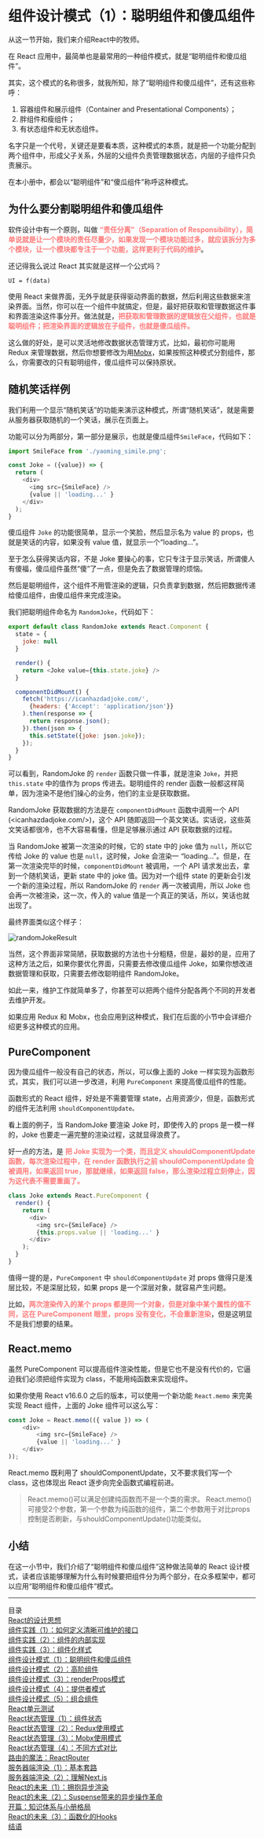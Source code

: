 # 组件设计模式（1）：聪明组件和傻瓜组件

从这一节开始，我们来介绍React中的牧师。

在 React 应用中，最简单也是最常用的一种组件模式，就是“聪明组件和傻瓜组件”。

其实，这个模式的名称很多，就我所知，除了“聪明组件和傻瓜组件”，还有这些称呼：

1. 容器组件和展示组件（Container and Presentational Components）；
1. 胖组件和瘦组件；
1. 有状态组件和无状态组件。

名字只是一个代号，关键还是要看本质，这种模式的本质，就是把一个功能分配到两个组件中，形成父子关系，外层的父组件负责管理数据状态，内层的子组件只负责展示。

在本小册中，都会以“聪明组件”和“傻瓜组件”称呼这种模式。

## 为什么要分割聪明组件和傻瓜组件

软件设计中有一个原则，叫做 **<span style="color: #ff7a7a">“责任分离”（Separation of Responsibility），简单说就是让一个模块的责任尽量少，如果发现一个模块功能过多，就应该拆分为多个模块，让一个模块都专注于一个功能，这样更利于代码的维护</span>**。

还记得我么说过 React 其实就是这样一个公式吗？
```
UI = f(data)
```

使用 React 来做界面，无外乎就是获得驱动界面的数据，然后利用这些数据来渲染界面。当然，你可以在一个组件中就搞定，但是，最好把获取和管理数据这件事和界面渲染这件事分开。做法就是，**<span style="color: #ff7a7a">把获取和管理数据的逻辑放在父组件，也就是聪明组件；把渲染界面的逻辑放在子组件，也就是傻瓜组件。</span>**

这么做的好处，是可以灵活地修改数据状态管理方式，比如，最初你可能用 Redux 来管理数据，然后你想要修改为用[Mobx](https://github.com/SangKa/mobx-docs-cn)，如果按照这种模式分割组件，那么，你需要改的只有聪明组件，傻瓜组件可以保持原状。

## 随机笑话样例

我们利用一个显示“随机笑话”的功能来演示这种模式，所谓“随机笑话”，就是需要从服务器获取随机的一个笑话，展示在页面上。

功能可以分为两部分，第一部分是展示，也就是傻瓜组件`SmileFace`，代码如下：
```javascript
import SmileFace from './yaoming_simile.png';

const Joke = ({value}) => {
  return (
    <div>
      <img src={SmileFace} />
      {value || 'loading...' }
    </div>
  );
}
```
傻瓜组件 `Joke` 的功能很简单，显示一个笑脸，然后显示名为 value 的 props，也就是笑话的内容，如果没有 value 值，就显示一个“loading...”。

至于怎么获得笑话内容，不是 Joke 要操心的事，它只专注于显示笑话，所谓傻人有傻福，傻瓜组件虽然“傻”了一点，但是免去了数据管理的烦恼。

然后是聪明组件，这个组件不用管渲染的逻辑，只负责拿到数据，然后把数据传递给傻瓜组件，由傻瓜组件来完成渲染。

我们把聪明组件命名为 `RandomJoke`，代码如下：

```javascript
export default class RandomJoke extends React.Component {
  state = {
    joke: null
  }

  render() {
    return <Joke value={this.state.joke} />
  }

  componentDidMount() {
    fetch('https://icanhazdadjoke.com/',
      {headers: {'Accept': 'application/json'}}
    ).then(response => {
      return response.json();
    }).then(json => {
      this.setState({joke: json.joke});
    });
  }
}
```

可以看到，RandomJoke 的 `render` 函数只做一件事，就是渲染 `Joke`，并把 `this.state` 中的值作为 props 传进去。聪明组件的 render 函数一般都这样简单，因为渲染不是他们操心的业务，他们的主业是获取数据。

RandomJoke 获取数据的方法是在 `componentDidMount` 函数中调用一个 API (<icanhazdadjoke.com/>)，这个 API 随即返回一个英文笑话。实话说，这些英文笑话都很冷，也不大容易看懂，但是足够展示通过 API 获取数据的过程。

当 RandomJoke 被第一次渲染的时候，它的 state 中的 joke 值为 `null`，所以它传给 Joke 的 value 也是 `null`，这时候，Joke 会渲染一 “loading...”。但是，在第一次渲染完毕的时候，`componentDidMount` 被调用，一个 API 请求发出去，拿到一个随机笑话，更新 state 中的 joke 值。因为对一个组件 state 的更新会引发一个新的渲染过程，所以 RandomJoke 的 `render` 再一次被调用，所以 Joke 也会再一次被渲染，这一次，传入的 value 值是一个真正的笑话，所以，笑话也就出现了。

最终界面类似这个样子：

![randomJokeResult](https://img1.yixinfinance.com/wiki/images/165faa4ca32aadd5)

当然，这个界面非常简陋，获取数据的方法也十分粗糙，但是，最妙的是，应用了这种方法之后，如果你要优化界面，只需要去修改傻瓜组件 Joke，如果你想改进数据管理和获取，只需要去修改聪明组件 RandomJoke。

如此一来，维护工作就简单多了，你甚至可以把两个组件分配各两个不同的开发者去维护开发。

如果应用 Redux 和 Mobx，也会应用到这种模式，我们在后面的小节中会详细介绍更多这种模式的应用。

## PureComponent
因为傻瓜组件一般没有自己的状态，所以，可以像上面的 Joke 一样实现为函数形式，其实，我们可以进一步改进，利用 `PureComponent` 来提高傻瓜组件的性能。

函数形式的 React 组件，好处是不需要管理 state，占用资源少，但是，函数形式的组件无法利用 `shouldComponentUpdate。`

看上面的例子，当 RandomJoke 要渲染 Joke 时，即使传入的 props 是一模一样的，Joke 也要走一遍完整的渲染过程，这就显得浪费了。

好一点的方法，是 **<span style="color: #ff7a7a">把 Joke 实现为一个类，而且定义 shouldComponentUpdate 函数，每次渲染过程中，在 render 函数执行之前 shouldComponentUpdate 会被调用，如果返回 true，那就继续，如果返回 false，那么渲染过程立刻停止，因为这代表不需要重画了。</span>**

```javascript
class Joke extends React.PureComponent {
  render() {
    return (
      <div>
        <img src={SmileFace} />
        {this.props.value || 'loading...' }
      </div>
    );
  }
}
```

值得一提的是，`PureComponent` 中 `shouldComponentUpdate` 对 props 做得只是浅层比较，不是深层比较，如果 props 是一个深层对象，就容易产生问题。

比如，**<span style="color: #ff7a7a">两次渲染传入的某个 props 都是同一个对象，但是对象中某个属性的值不同，这在 PureComponent 眼里，props 没有变化，不会重新渲染</span>**，但是这明显不是我们想要的结果。

## React.memo

虽然 PureComponent 可以提高组件渲染性能，但是它也不是没有代价的，它逼迫我们必须把组件实现为 class，不能用纯函数来实现组件。

如果你使用 React v16.6.0 之后的版本，可以使用一个新功能 `React.memo` 来完美实现 React 组件，上面的 Joke 组件可以这么写：

```javascript
const Joke = React.memo(({ value }) => (
    <div>
        <img src={SmileFace} />
        {value || 'loading...' }
    </div>
));
```

React.memo 既利用了 shouldComponentUpdate，又不要求我们写一个 class，这也体现出 React 逐步向完全函数式编程前进。

> React.memo()可以满足创建纯函数而不是一个类的需求。
> React.memo()可接受2个参数，第一个参数为纯函数的组件，第二个参数用于对比props控制是否刷新，与shouldComponentUpdate()功能类似。


## 小结

在这一小节中，我们介绍了“聪明组件和傻瓜组件”这种做法简单的 React 设计模式，读者应该能够理解为什么有时候要把组件分为两个部分，在众多框架中，都可以应用“聪明组件和傻瓜组件”模式。



---
<dl id="catalog" style="font-size:14px;list-style-type:none;">
    <dt>目录</dt>
    <dd style="margin:0;padding:0;"><a href="/技术分享/React实战：设计模式和最佳实践/React的设计思想.md">React的设计思想</a></dd>
	  <dd style="margin:0;padding:0;"><a href="/技术分享/React实战：设计模式和最佳实践/组件实践（1）：如何定义清晰可维护的接口.md">组件实践（1）：如何定义清晰可维护的接口</a></dd>
	  <dd style="margin:0;padding:0;"><a href="/技术分享/React实战：设计模式和最佳实践/组件实践（2）：组件的内部实现.md">组件实践（2）：组件的内部实现</a></dd>
	  <dd style="margin:0;padding:0;"><a href="/技术分享/React实战：设计模式和最佳实践/组件实践（3）：组件化样式.md">组件实践（3）：组件化样式</a></dd>
	  <dd style="margin:0;padding:0;"><a href="/技术分享/React实战：设计模式和最佳实践/组件设计模式（1）：聪明组件和傻瓜组件.md">组件设计模式（1）：聪明组件和傻瓜组件</a></dd>
	  <dd style="margin:0;padding:0;"><a href="/技术分享/React实战：设计模式和最佳实践/组件设计模式（2）：高阶组件.md">组件设计模式（2）：高阶组件</a></dd>
	  <dd style="margin:0;padding:0;"><a href="/技术分享/React实战：设计模式和最佳实践/组件设计模式（3）：renderProps模式.md">组件设计模式（3）：renderProps模式</a></dd>
	  <dd style="margin:0;padding:0;"><a href="/技术分享/React实战：设计模式和最佳实践/组件设计模式（4）：提供者模式.md">组件设计模式（4）：提供者模式</a></dd>
	  <dd style="margin:0;padding:0;"><a href="/技术分享/React实战：设计模式和最佳实践/组件设计模式（5）：组合组件.md">组件设计模式（5）：组合组件</a></dd>
	  <dd style="margin:0;padding:0;"><a href="/技术分享/React实战：设计模式和最佳实践/React单元测试.md">React单元测试</a></dd>
	  <dd style="margin:0;padding:0;"><a href="/技术分享/React实战：设计模式和最佳实践/React状态管理（1）：组件状态.md">React状态管理（1）：组件状态</a></dd>
	  <dd style="margin:0;padding:0;"><a href="/技术分享/React实战：设计模式和最佳实践/React状态管理（2）：Redux使用模式.md">React状态管理（2）：Redux使用模式</a></dd>
	  <dd style="margin:0;padding:0;"><a href="/技术分享/React实战：设计模式和最佳实践/React状态管理（3）：Mobx使用模式.md">React状态管理（3）：Mobx使用模式</a></dd>
	  <dd style="margin:0;padding:0;"><a href="/技术分享/React实战：设计模式和最佳实践/React状态管理（4）：不同方式对比.md">React状态管理（4）：不同方式对比</a></dd>
	  <dd style="margin:0;padding:0;"><a href="/技术分享/React实战：设计模式和最佳实践/路由的魔法：ReactRouter.md">路由的魔法：ReactRouter</a></dd>
	  <dd style="margin:0;padding:0;"><a href="/技术分享/React实战：设计模式和最佳实践/服务器端渲染（1）：基本套路.md">服务器端渲染（1）：基本套路</a></dd>
	  <dd style="margin:0;padding:0;"><a href="/技术分享/React实战：设计模式和最佳实践/服务器端渲染（2）：理解Next.js.md">服务器端渲染（2）：理解Next.js</a></dd>
	  <dd style="margin:0;padding:0;"><a href="/技术分享/React实战：设计模式和最佳实践/React的未来（1）：拥抱异步渲染.md">React的未来（1）：拥抱异步渲染</a></dd>
	  <dd style="margin:0;padding:0;"><a href="/技术分享/React实战：设计模式和最佳实践/React的未来（2）：Suspense带来的异步操作革命.md">React的未来（2）：Suspense带来的异步操作革命</a></dd>
    <dd style="margin:0;padding:0;"><a href="/技术分享/前端性能优化原理与实践/知识体系与小册格局.md">开篇：知识体系与小册格局</a></dd>
    <dd style="margin:0;padding:0;"><a href="/技术分享/React实战：设计模式和最佳实践/React的未来（3）：函数化的Hooks.md">React的未来（3）：函数化的Hooks</a></dd>
    <dd style="margin:0;padding:0;"><a href="/技术分享/React实战：设计模式和最佳实践/结语.md)">结语</a></dd>
</dl>